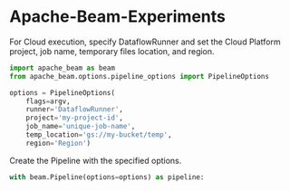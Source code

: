 # Apache-Beam-Experiments

For Cloud execution, specify DataflowRunner and set the Cloud Platform
project, job name, temporary files location, and region.

```python
import apache_beam as beam
from apache_beam.options.pipeline_options import PipelineOptions

options = PipelineOptions(
    flags=argv,
    runner='DataflowRunner',
    project='my-project-id',
    job_name='unique-job-name',
    temp_location='gs://my-bucket/temp',
    region='Region')
```
Create the Pipeline with the specified options.

```python
with beam.Pipeline(options=options) as pipeline:
```
